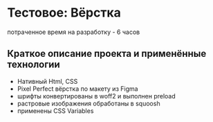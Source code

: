 # Тестовое: Вёрстка

потраченное время на разработку - 6 часов

## Краткое описание проекта и применённые технологии
- Нативный Html, CSS
- Pixel Perfect вёрстка по макету из Figma
- шрифты конвертированы в woff2 и выполнен preload
- растровые изображения обработаны в squoosh
- применены CSS Variables
